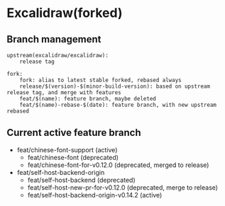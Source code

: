 # Excalidraw(forked)

## Branch management

```
upstream(excalidraw/excalidraw):
    release tag

fork:
    fork: alias to latest stable forked, rebased always
    release/$(version)-$(minor-build-version): based on upstream release tag, and merge with features
    feat/$(name): feature branch, maybe deleted
    feat/$(name)-rebase-$(date): feature branch, with new upstream rebased
```

## Current active feature branch

- feat/chinese-font-support (active)
  - feat/chinese-font (deprecated)
  - feat/chinese-font-for-v0.12.0 (deprecated, merged to release)
- feat/self-host-backend-origin
  - feat/self-host-backend (deprecated)
  - feat/self-host-new-pr-for-v0.12.0 (deprecated, merge to release)
  - feat/self-host-backend-origin-v0.14.2 (active)

